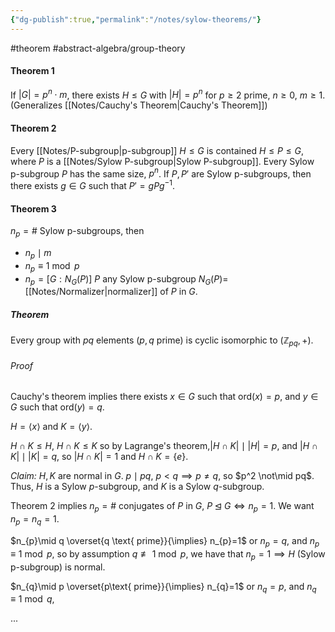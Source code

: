 ```yaml
---
{"dg-publish":true,"permalink":"/notes/sylow-theorems/"}
---
```


#theorem #abstract-algebra/group-theory 
#### Theorem 1
If $|G| = p^n \cdot m$, there exists $H\leq G$ with $|H|=p^n$ for $p\geq 2$ prime, $n\geq 0$, $m\geq 1$.
(Generalizes [[Notes/Cauchy's Theorem\|Cauchy's Theorem]])
#### Theorem 2
Every [[Notes/P-subgroup\|p-subgroup]] $H\leq G$ is contained $H\leq P \leq G$, where $P$ is a [[Notes/Sylow P-subgroup\|Sylow P-subgroup]]. Every Sylow p-subgroup $P$ has the same size, $p^n$. If $P,P'$ are Sylow p-subgroups, then there exists $g\in G$ such that $P'=gPg^{-1}$.

#### Theorem 3
$n_{p}= \#$ Sylow p-subgroups, then
- $n_{p} \mid m$
- $n_{p}\equiv 1 \bmod p$
- $n_{p} = [G:N_{G}(P)]$ 
	$P$ any Sylow p-subgroup
	$N_{G}(P)=$ [[Notes/Normalizer\|normalizer]] of $P$ in $G$.

##### Theorem 
Every group with $pq$ elements ($p,q$ prime) is cyclic isomorphic to $( \mathbb{Z}_{pq}, + )$.

###### Proof
Cauchy's theorem implies there exists $x\in G$ such that $\operatorname{ord}_{}(x)=p$, and $y\in G$ such that $\operatorname{ord}_{}(y)=q$.

$H=\langle x \rangle$ and $K=\langle y \rangle$.

$H\cap K \leq H$, $H\cap K \leq K$ so by Lagrange's theorem,$|H\cap K| \mid |H| = p$, and $|H\cap K| \mid |K| =q$, so $|H\cap K| =1$ and $H\cap K = \{  e \}$. 

*Claim:* $H,K$ are normal in $G$.
	$p\mid pq$, $p<q \implies p\neq q$, so $p^2 \not\mid pq$.
	Thus, $H$ is a Sylow $p$-subgroup, and $K$ is a Sylow $q$-subgroup.

Theorem 2 implies $n_{p}=\#$ conjugates of $P$ in $G$, $P\unlhd G \iff n_{p}=1$.
We want $n_{p}=n_{q}=1$.

$n_{p}\mid q \overset{q \text{ prime}}{\implies} n_{p}=1$ or $n_{p}=q$, and $n_{p} \equiv 1 \bmod p$, so by assumption $q\not\equiv 1 \bmod p$, we have that $n_{p}=1 \implies H$ (Sylow p-subgroup) is normal.

$n_{q}\mid p \overset{p\text{ prime}}{\implies} n_{q}=1$ or $n_{q}=p$, and $n_{q}\equiv 1 \bmod q$,

...